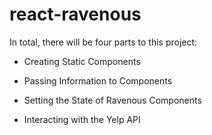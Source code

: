 # react-ravenous

In total, there will be four parts to this project:

- Creating Static Components

- Passing Information to Components

- Setting the State of Ravenous Components

- Interacting with the Yelp API
